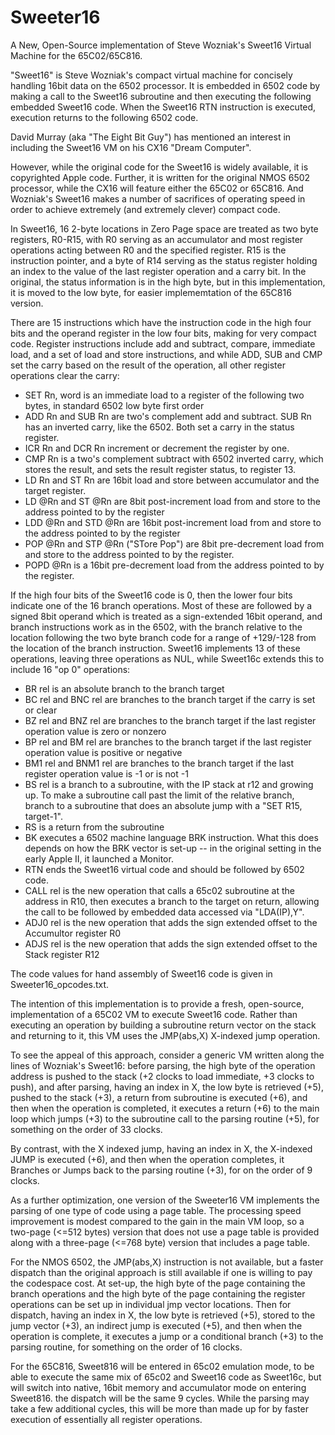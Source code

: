 # Sweeter16
A New, Open-Source implementation of Steve Wozniak's Sweet16 Virtual Machine for the 65C02/65C816.

"Sweet16" is Steve Wozniak's compact virtual machine for concisely handling 16bit data on the 6502 processor. It is embedded in 6502 code by making a call to the Sweet16 subroutine and then executing the following embedded Sweet16 code. When the Sweet16 RTN instruction is executed, execution returns to the following 6502 code.

David Murray (aka "The Eight Bit Guy") has mentioned an interest in including the Sweet16 VM on his CX16 "Dream Computer".

However, while the original code for the Sweet16 is widely available, it is copyrighted Apple code. Further, it is written for the original NMOS 6502 processor, while the CX16 will feature either the 65C02 or 65C816. And Wozniak's Sweet16 makes a number of sacrifices of operating speed in order to achieve extremely (and extremely clever) compact code.

In Sweet16, 16 2-byte locations in  Zero Page space are treated as two byte registers, R0-R15, with R0 serving as an accumulator and most register operations acting between R0 and the specified register. R15 is the instruction pointer, and a byte of R14 serving as the status register holding an index to the value of the last register operation and a carry bit. In the original, the status information is in the high byte, but in this implementation, it is moved to the low byte, for easier implememtation of the 65C816 version.

There are 15 instructions which have the instruction code in the high four bits and the operand register in the low four bits, making for very compact code. Register instructions include add and subtract, compare, immediate load, and a set of load and store instructions, and while ADD, SUB and CMP set the carry based on the result of the operation, all other register operations clear the carry:
+ SET Rn, word is an immediate load to a register of the following two bytes, in standard 6502 low byte first order
+ ADD Rn and SUB Rn are two's complement add and subtract. SUB Rn has an inverted carry, like the 6502. Both set a carry in the  status register.
+ ICR Rn and DCR Rn increment or decrement the register by one.
+ CMP Rn is a two's complement subtract with 6502 inverted carry, which stores the result, and sets the result register status, to register 13.
+ LD Rn and ST Rn are 16bit load and store between accumulator and the target register.
+ LD @Rn and ST @Rn are 8bit post-increment load from and store to the address pointed to by the register
+ LDD @Rn and STD @Rn are 16bit post-increment load from and store to the address pointed to by the register
+ POP @Rn and STP @Rn ("STore Pop") are 8bit pre-decrement load from and store to the address pointed to by the register.
+ POPD @Rn is a 16bit pre-decrement load from the address pointed to by the register.

If the high four bits of the Sweet16 code is 0, then the lower four bits indicate one of the 16 branch operations. Most of these are followed by a signed 8bit operand which is treated as a sign-extended 16bit operand, and branch instructions work as in the 6502, with the branch relative to the location following the two byte branch code for a range of +129/-128 from the location of the branch instruction. Sweet16 implements 13 of these operations, leaving three operations as NUL, while Sweet16c extends this to include 16 "op 0" operations:
+ BR rel is an absolute branch to the branch target
+ BC rel and BNC rel are branches to the branch target if the carry is set or clear
+ BZ rel and BNZ rel are branches to the branch target if the last register operation value is zero or nonzero
+ BP rel and BM rel are branches to the branch target if the last register operation value is positive or negative
+ BM1 rel and BNM1 rel are branches to the branch target if the last register operation value is -1 or is not -1
+ BS rel is a branch to a subroutine, with the IP stack at r12 and growing up. To make a subroutine call past the limit of the relative branch, branch to a subroutine that does an absolute jump with a "SET R15, target-1".
+ RS is a return from the subroutine
+ BK executes a 6502 machine language BRK instruction. What this does depends on how the BRK vector is set-up -- in the original setting in the early Apple II, it launched a Monitor.
+ RTN ends the Sweet16 virtual code and should be followed by 6502 code.
+ CALL rel is the new operation that calls a 65c02 subroutine at the address in R10, then executes a branch to the target on return, allowing the call to be followed by embedded data accessed via "LDA(IP),Y".
+ ADJ0 rel is the new operation that adds the sign extended offset to the Accumultor register R0
+ ADJS rel is the new operation that adds the sign extended offset to the Stack register R12 

The code values for hand assembly of Sweet16 code is given in Sweeter16_opcodes.txt.

The intention of this implementation is to provide a fresh, open-source, implementation of a 65C02 VM to execute Sweet16 code. Rather than executing an operation by building a subroutine return vector on the stack and returning to it, this VM uses the JMP(abs,X) X-indexed jump operation.

To see the appeal of this approach, consider a generic VM written along the lines of Wozniak's Sweet16: before parsing, the high byte of the operation address is pushed to the stack (+2 clocks to load immediate, +3 clocks to push), and after parsing, having an index in X, the low byte is retrieved (+5), pushed to the stack (+3), a return from subroutine is executed (+6), and then when the operation is completed, it executes a return (+6) to the main loop which jumps (+3) to the subroutine call to the parsing routine (+5), for something on the order of 33 clocks.

By contrast, with the X indexed jump, having an index in X, the X-indexed JUMP is executed (+6), and then when the operation completes, it Branches or Jumps back to the parsing routine (+3), for on the order of 9 clocks.

As a further optimization, one version of the Sweeter16 VM implements the parsing of one type of code using a page table. The processing speed improvement is modest compared to the gain in the main VM loop, so a two-page (<=512 bytes) version that does not use a page table is provided along with a three-page (<=768 byte) version that includes a page table.

For the NMOS 6502, the JMP(abs,X) instruction is not available, but a faster dispatch than the original approach is still available if one is willing to pay the codespace cost. At set-up, the high byte of the page containing the branch operations and the high byte of the page containing the register operations can be set up in individual jmp vector locations. Then for dispatch, having an index in X, the low byte is retrieved (+5), stored to the jump vector (+3), an indirect jump is executed (+5), and then when the operation is complete, it executes a jump or a conditional branch (+3) to the parsing routine, for something on the order of 16 clocks.

For the 65C816, Sweet816 will be entered in 65c02 emulation mode, to be able to execute the same mix of 65c02 and Sweet16 code as Sweet16c, but will switch into native, 16bit memory and accumulator mode on entering Sweet816. the dispatch will be the same 9 cycles. While the parsing may take a few additional cycles, this will be more than made up for by faster execution of essentially all register operations. 
